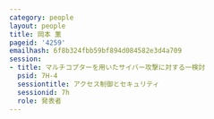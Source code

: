 ```yaml
---
category: people
layout: people
title: 岡本 薫
pageid: '4259'
emailhash: 6f8b324fbb59bf894d084582e3d4a709
session:
- title: マルチコプターを用いたサイバー攻撃に対する一検討
  psid: 7H-4
  sessiontitle: アクセス制御とセキュリティ
  sessionid: 7h
  role: 発表者
---
```


